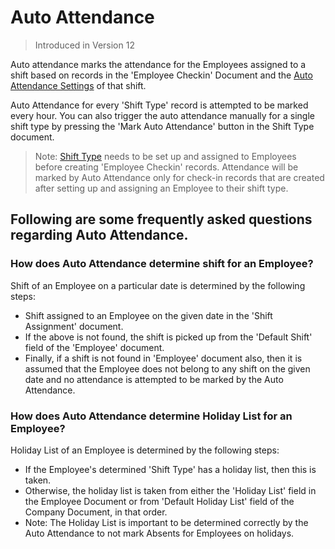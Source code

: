 <!-- add-breadcrumbs -->
# Auto Attendance

> Introduced in Version 12

Auto attendance marks the attendance for the Employees assigned to a shift based on records in the 'Employee Checkin' Document and the [Auto Attendance Settings](/docs/user/manual/en/human-resources/shift-management#25-auto-attendance-settings) of that shift.

Auto Attendance for every 'Shift Type' record is attempted to be marked every hour. You can also trigger the auto attendance manually for a single shift type by pressing the 'Mark Auto Attendance' button in the Shift Type document. 

> Note: [Shift Type](/docs/user/manual/en/human-resources/shift-management#shift-type) needs to be set up and assigned to Employees before creating 'Employee Checkin' records. Attendance will be marked by Auto Attendance only for check-in records that are created after setting up and assigning an Employee to their shift type.

## Following are some frequently asked questions regarding Auto Attendance.

### How does Auto Attendance determine shift for an Employee?
Shift of an Employee on a particular date is determined by the following steps:
  - Shift assigned to an Employee on the given date in the 'Shift Assignment' document.
  - If the above is not found, the shift is picked up from the 'Default Shift' field of the 'Employee' document.
  - Finally, if a shift is not found in 'Employee' document also, then it is assumed that the Employee does not belong to any shift on the given date and no attendance is attempted to be marked by the Auto Attendance.

### How does Auto Attendance determine Holiday List for an Employee?
Holiday List of an Employee is determined by the following steps:
  - If the Employee's determined 'Shift Type' has a holiday list, then this is taken.
  - Otherwise, the holiday list is taken from either the 'Holiday List' field in the Employee Document or from 'Default Holiday List' field of the Company Document, in that order.
- Note: The Holiday List is important to be determined correctly by the Auto Attendance to not mark Absents for Employees on holidays.
